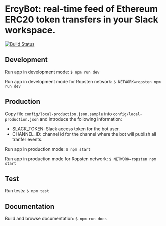# ErcyBot: real-time feed of Ethereum ERC20 token transfers in your Slack workspace.

[![Build Status](https://travis-ci.org/ealmansi/ercy-bot.svg?branch=master)](https://travis-ci.org/ealmansi/ercy-bot)

## Development

Run app in development mode: `$ npm run dev`

Run app in development mode for Ropsten network: `$ NETWORK=ropsten npm run dev`

## Production

Copy file `config/local-production.json.sample` into `config/local-production.json` and introduce the following information:

- SLACK_TOKEN: Slack access token for the bot user.
- CHANNEL_ID: channel id for the channel where the bot will publish all tranfer events.

Run app in production mode: `$ npm start`

Run app in production mode for Ropsten network: `$ NETWORK=ropsten npm start`

## Test

Run tests: `$ npm test`

## Documentation

Build and browse documentation: `$ npm run docs`
